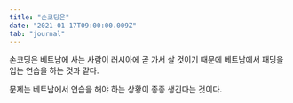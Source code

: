 ```yaml
---
title: "손코딩은"
date: "2021-01-17T09:00:00.009Z"
tab: "journal"
---
```


손코딩은 베트남에 사는 사람이 러시아에 곧 가서 살 것이기 때문에 베트남에서 패딩을 입는 연습을 하는 것과 같다.

문제는 베트남에서 연습을 해야 하는 상황이 종종 생긴다는 것이다.